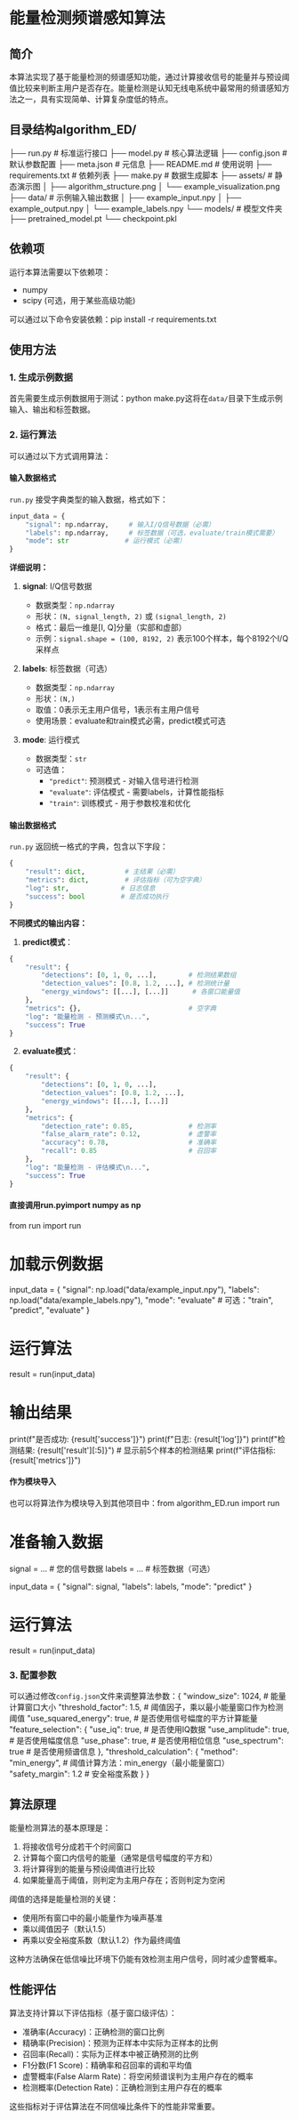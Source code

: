 # 能量检测频谱感知算法

## 简介
本算法实现了基于能量检测的频谱感知功能，通过计算接收信号的能量并与预设阈值比较来判断主用户是否存在。能量检测是认知无线电系统中最常用的频谱感知方法之一，具有实现简单、计算复杂度低的特点。

## 目录结构algorithm_ED/
├── run.py                      # 标准运行接口
├── model.py                    # 核心算法逻辑
├── config.json                 # 默认参数配置
├── meta.json                   # 元信息
├── README.md                   # 使用说明
├── requirements.txt            # 依赖列表
├── make.py                     # 数据生成脚本
├── assets/                     # 静态演示图
│   ├── algorithm_structure.png
│   └── example_visualization.png
├── data/                       # 示例输入输出数据
│   ├── example_input.npy
│   ├── example_output.npy
│   └── example_labels.npy
└── models/                     # 模型文件夹
    ├── pretrained_model.pt
    └── checkpoint.pkl
## 依赖项
运行本算法需要以下依赖项：
- numpy
- scipy (可选，用于某些高级功能)

可以通过以下命令安装依赖：pip install -r requirements.txt
## 使用方法

### 1. 生成示例数据
首先需要生成示例数据用于测试：python make.py这将在`data/`目录下生成示例输入、输出和标签数据。

### 2. 运行算法
可以通过以下方式调用算法：

#### 输入数据格式

`run.py` 接受字典类型的输入数据，格式如下：

```python
input_data = {
    "signal": np.ndarray,     # 输入I/Q信号数据（必需）
    "labels": np.ndarray,     # 标签数据（可选，evaluate/train模式需要）
    "mode": str              # 运行模式（必需）
}
```

**详细说明：**

1. **signal**: I/Q信号数据
   - 数据类型：`np.ndarray`
   - 形状：`(N, signal_length, 2)` 或 `(signal_length, 2)`
   - 格式：最后一维是[I, Q]分量（实部和虚部）
   - 示例：`signal.shape = (100, 8192, 2)` 表示100个样本，每个8192个I/Q采样点

2. **labels**: 标签数据（可选）
   - 数据类型：`np.ndarray`
   - 形状：`(N,)`
   - 取值：0表示无主用户信号，1表示有主用户信号
   - 使用场景：evaluate和train模式必需，predict模式可选

3. **mode**: 运行模式
   - 数据类型：`str`
   - 可选值：
     - `"predict"`: 预测模式 - 对输入信号进行检测
     - `"evaluate"`: 评估模式 - 需要labels，计算性能指标
     - `"train"`: 训练模式 - 用于参数校准和优化

#### 输出数据格式

`run.py` 返回统一格式的字典，包含以下字段：

```python
{
    "result": dict,          # 主结果（必需）
    "metrics": dict,         # 评估指标（可为空字典）
    "log": str,             # 日志信息
    "success": bool         # 是否成功执行
}
```

**不同模式的输出内容：**

1. **predict模式**：
```python
{
    "result": {
        "detections": [0, 1, 0, ...],        # 检测结果数组
        "detection_values": [0.8, 1.2, ...], # 检测统计量
        "energy_windows": [[...], [...]]      # 各窗口能量值
    },
    "metrics": {},                           # 空字典
    "log": "能量检测 - 预测模式\n...",
    "success": True
}
```

2. **evaluate模式**：
```python
{
    "result": {
        "detections": [0, 1, 0, ...],
        "detection_values": [0.8, 1.2, ...],
        "energy_windows": [[...], [...]]
    },
    "metrics": {
        "detection_rate": 0.85,              # 检测率
        "false_alarm_rate": 0.12,            # 虚警率
        "accuracy": 0.78,                    # 准确率
        "recall": 0.85                       # 召回率
    },
    "log": "能量检测 - 评估模式\n...",
    "success": True
}
```

#### 直接调用run.pyimport numpy as np
from run import run

# 加载示例数据
input_data = {
    "signal": np.load("data/example_input.npy"),
    "labels": np.load("data/example_labels.npy"),
    "mode": "evaluate"  # 可选："train", "predict", "evaluate"
}

# 运行算法
result = run(input_data)

# 输出结果
print(f"是否成功: {result['success']}")
print(f"日志: {result['log']}")
print(f"检测结果: {result['result'][:5]}")  # 显示前5个样本的检测结果
print(f"评估指标: {result['metrics']}")
#### 作为模块导入
也可以将算法作为模块导入到其他项目中：from algorithm_ED.run import run

# 准备输入数据
signal = ...  # 您的信号数据
labels = ...  # 标签数据（可选）

input_data = {
    "signal": signal,
    "labels": labels,
    "mode": "predict"
}

# 运行算法
result = run(input_data)
### 3. 配置参数
可以通过修改`config.json`文件来调整算法参数：{
    "window_size": 1024,           # 能量计算窗口大小
    "threshold_factor": 1.5,       # 阈值因子，乘以最小能量窗口作为检测阈值
    "use_squared_energy": true,    # 是否使用信号幅度的平方计算能量
    "feature_selection": {
        "use_iq": true,            # 是否使用IQ数据
        "use_amplitude": true,     # 是否使用幅度信息
        "use_phase": true,         # 是否使用相位信息
        "use_spectrum": true       # 是否使用频谱信息
    },
    "threshold_calculation": {
        "method": "min_energy",    # 阈值计算方法：min_energy（最小能量窗口）
        "safety_margin": 1.2       # 安全裕度系数
    }
}
## 算法原理
能量检测算法的基本原理是：
1. 将接收信号分成若干个时间窗口
2. 计算每个窗口内信号的能量（通常是信号幅度的平方和）
3. 将计算得到的能量与预设阈值进行比较
4. 如果能量高于阈值，则判定为主用户存在；否则判定为空闲

阈值的选择是能量检测的关键：
- 使用所有窗口中的最小能量作为噪声基准
- 乘以阈值因子（默认1.5）
- 再乘以安全裕度系数（默认1.2）作为最终阈值

这种方法确保在低信噪比环境下仍能有效检测主用户信号，同时减少虚警概率。

## 性能评估
算法支持计算以下评估指标（基于窗口级评估）：
- 准确率(Accuracy)：正确检测的窗口比例
- 精确率(Precision)：预测为正样本中实际为正样本的比例
- 召回率(Recall)：实际为正样本中被正确预测的比例
- F1分数(F1 Score)：精确率和召回率的调和平均值
- 虚警概率(False Alarm Rate)：将空闲频谱误判为主用户存在的概率
- 检测概率(Detection Rate)：正确检测到主用户存在的概率

这些指标对于评估算法在不同信噪比条件下的性能非常重要。